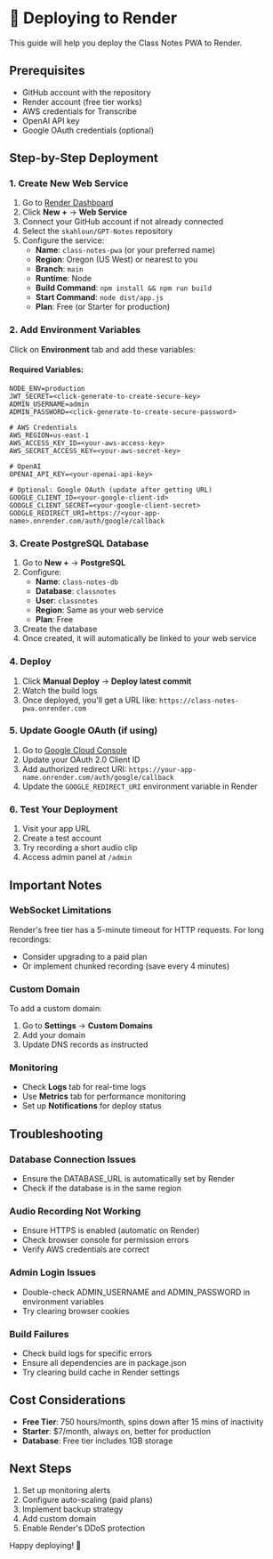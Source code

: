 # 🚀 Deploying to Render

This guide will help you deploy the Class Notes PWA to Render.

## Prerequisites

- GitHub account with the repository
- Render account (free tier works)
- AWS credentials for Transcribe
- OpenAI API key
- Google OAuth credentials (optional)

## Step-by-Step Deployment

### 1. Create New Web Service

1. Go to [Render Dashboard](https://dashboard.render.com/)
2. Click **New +** → **Web Service**
3. Connect your GitHub account if not already connected
4. Select the `skahloun/GPT-Notes` repository
5. Configure the service:
   - **Name**: `class-notes-pwa` (or your preferred name)
   - **Region**: Oregon (US West) or nearest to you
   - **Branch**: `main`
   - **Runtime**: Node
   - **Build Command**: `npm install && npm run build`
   - **Start Command**: `node dist/app.js`
   - **Plan**: Free (or Starter for production)

### 2. Add Environment Variables

Click on **Environment** tab and add these variables:

#### Required Variables:
```
NODE_ENV=production
JWT_SECRET=<click-generate-to-create-secure-key>
ADMIN_USERNAME=admin
ADMIN_PASSWORD=<click-generate-to-create-secure-password>

# AWS Credentials
AWS_REGION=us-east-1
AWS_ACCESS_KEY_ID=<your-aws-access-key>
AWS_SECRET_ACCESS_KEY=<your-aws-secret-key>

# OpenAI
OPENAI_API_KEY=<your-openai-api-key>

# Optional: Google OAuth (update after getting URL)
GOOGLE_CLIENT_ID=<your-google-client-id>
GOOGLE_CLIENT_SECRET=<your-google-client-secret>
GOOGLE_REDIRECT_URI=https://<your-app-name>.onrender.com/auth/google/callback
```

### 3. Create PostgreSQL Database

1. Go to **New +** → **PostgreSQL**
2. Configure:
   - **Name**: `class-notes-db`
   - **Database**: `classnotes`
   - **User**: `classnotes`
   - **Region**: Same as your web service
   - **Plan**: Free
3. Create the database
4. Once created, it will automatically be linked to your web service

### 4. Deploy

1. Click **Manual Deploy** → **Deploy latest commit**
2. Watch the build logs
3. Once deployed, you'll get a URL like: `https://class-notes-pwa.onrender.com`

### 5. Update Google OAuth (if using)

1. Go to [Google Cloud Console](https://console.cloud.google.com/)
2. Update your OAuth 2.0 Client ID
3. Add authorized redirect URI: `https://your-app-name.onrender.com/auth/google/callback`
4. Update the `GOOGLE_REDIRECT_URI` environment variable in Render

### 6. Test Your Deployment

1. Visit your app URL
2. Create a test account
3. Try recording a short audio clip
4. Access admin panel at `/admin`

## Important Notes

### WebSocket Limitations

Render's free tier has a 5-minute timeout for HTTP requests. For long recordings:
- Consider upgrading to a paid plan
- Or implement chunked recording (save every 4 minutes)

### Custom Domain

To add a custom domain:
1. Go to **Settings** → **Custom Domains**
2. Add your domain
3. Update DNS records as instructed

### Monitoring

- Check **Logs** tab for real-time logs
- Use **Metrics** tab for performance monitoring
- Set up **Notifications** for deploy status

## Troubleshooting

### Database Connection Issues
- Ensure the DATABASE_URL is automatically set by Render
- Check if the database is in the same region

### Audio Recording Not Working
- Ensure HTTPS is enabled (automatic on Render)
- Check browser console for permission errors
- Verify AWS credentials are correct

### Admin Login Issues
- Double-check ADMIN_USERNAME and ADMIN_PASSWORD in environment variables
- Try clearing browser cookies

### Build Failures
- Check build logs for specific errors
- Ensure all dependencies are in package.json
- Try clearing build cache in Render settings

## Cost Considerations

- **Free Tier**: 750 hours/month, spins down after 15 mins of inactivity
- **Starter**: $7/month, always on, better for production
- **Database**: Free tier includes 1GB storage

## Next Steps

1. Set up monitoring alerts
2. Configure auto-scaling (paid plans)
3. Implement backup strategy
4. Add custom domain
5. Enable Render's DDoS protection

Happy deploying! 🎉
